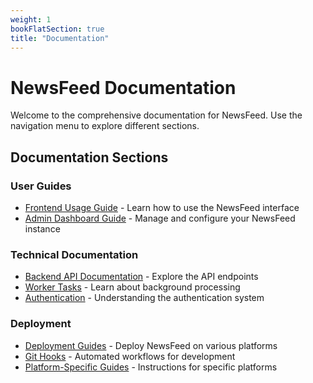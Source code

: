 ```yaml
---
weight: 1
bookFlatSection: true
title: "Documentation"
---
```


# NewsFeed Documentation

Welcome to the comprehensive documentation for NewsFeed. Use the navigation menu to explore different sections.

## Documentation Sections

### User Guides
- [Frontend Usage Guide](/docs/frontend/) - Learn how to use the NewsFeed interface
- [Admin Dashboard Guide](/docs/admin/) - Manage and configure your NewsFeed instance

### Technical Documentation
- [Backend API Documentation](/docs/backend/) - Explore the API endpoints
- [Worker Tasks](/docs/worker/) - Learn about background processing
- [Authentication](/docs/authentication/) - Understanding the authentication system

### Deployment
- [Deployment Guides](/docs/deployment/) - Deploy NewsFeed on various platforms
- [Git Hooks](/docs/deployment/git-hooks/) - Automated workflows for development
- [Platform-Specific Guides](/docs/platforms/) - Instructions for specific platforms 